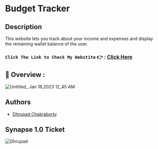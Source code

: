 # Budget Tracker

## Description

This website lets you track about your income and expenses and display the remaining wallet balance of the user.

### `Click The Link to Check My Webstite` 👉 : [Click Here](https://dhrupad17-budget-tracker-game.netlify.app/)

## 🔮 Overview :

![Untitled_ Jan 16,2023 12_45 AM](https://user-images.githubusercontent.com/91726340/212619708-6047176d-4cfb-49b2-9e0d-f521dff544ed.gif)

## Authors

* [Dhrupad Chakraborty](https://github.com/dhrupad17)

## Synapse 1.0 Ticket

![Dhrupad](https://user-images.githubusercontent.com/91726340/211203653-48a1b4d7-c88e-4090-a59d-fd7e59dbe98d.png)

